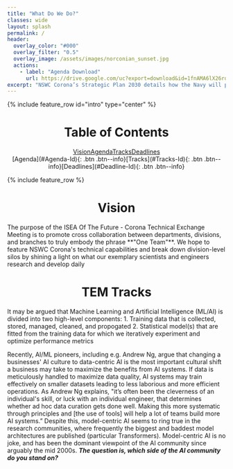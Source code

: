 ```yaml
---
title: "What Do We Do?"
classes: wide
layout: splash
permalink: /
header:
  overlay_color: "#000"
  overlay_filter: "0.5"
  overlay_image: /assets/images/norconian_sunset.jpg
  actions:
    - label: "Agenda Download"
      url: https://drive.google.com/uc?export=download&id=1fnAMA6lX26rd8h6g7stnLgugGmLAXfFQ
excerpt: "NSWC Corona’s Strategic Plan 2030 details how the Navy will provide advanced data analytics while fostering an engaged and innovative workforce. In alignment with this statement, ISEA Of The Future - Corona will host a Technical Exchange Meeting where team members across all departments, divisions, and branches may unite to showcase their innovations. We encourage all NSWC Corona personnel, experts and novices alike, to answer the call for submissions."
---
```

{% include feature_row id="intro" type="center" %}
<h1 style="text-align:center">Table of Contents</h1>
<center><a href="#Vision-Id" class="btn btn--info">Vision</a><a href="#Agenda-Id" class="btn btn--info">Agenda</a><a href="#Tracks-Id" class="btn btn--info">Tracks</a><a href="#Deadline-Id" class="btn btn--info">Deadlines</a></center>
<center>[Agenda](#Agenda-Id){: .btn .btn--info}[Tracks](#Tracks-Id){: .btn .btn--info}[Deadlines](#Deadline-Id){: .btn .btn--info}</center>

{% include feature_row %}
<h1 id="Vision-Id" style="text-align:center">Vision</h1>
The purpose of the ISEA Of The Future - Corona Technical Exchange Meeting is to promote cross collaboration between departments, divisions, and branches to truly embody the phrase **"One Team"**. We hope to feature NSWC Corona's technical capabilities and break down division-level silos by shining a light on what our exemplary scientists and engineers research and develop daily

<h1 id="Tracks-Id" style="text-align:center">TEM Tracks</h1>
It may be argued that Machine Learning and Artificial Intelligence (ML/AI) is divided into two high-level components:
1. Training data that is collected, stored, managed, cleaned, and propogated
2. Statistical model(s) that are fitted from the training data for which we iteratively experiment and optimize performance metrics

Recently, AI/ML pioneers, including e.g. Andrew Ng, argue that changing a businesses' AI culture to data-centric AI is the most important cultural shift a business may take to maximize the benefits from AI systems. If data is meticulously handled to maximize data quality, AI systems may train effectively on smaller datasets leading to less laborious and more efficient operations. As Andrew Ng explains, "it’s often been the cleverness of an individual's skill, or luck with an individual engineer, that determines whether ad hoc data curation gets done well. Making this more systematic through principles and [the use of tools] will help a lot of teams build more AI systems.” Despite this, model-centric AI seems to ring true in the research communities, where frequently the biggest and baddest model architectures are published (particular Transformers). Model-centric AI is no joke, and has been the dominant viewpoint of the AI community since arguably the mid 2000s. ***The question is, which side of the AI community do you stand on?***

<html>
 <head>
    <style>
    {
        box-sizing: border-box;
    }
    /* Set additional styling options for the columns*/
    .column {
    float: left;
    width: 50%;
    padding: 0 0 0 0;
    }

    .row:after {
    content: "";
    display: table;
    clear: both;
    }
      
    h2 {
    text-align: center;
    }
    </style>
 </head>
 <body>
    <div class="row">
       <div class="column" style="background-color:#96D1CD;">
            <h2>Model-Centric AI </h2>
            <p>Model-Centric AI's central objective is working on code/algorithms, where rather than handling data with care the model architecture is optimized to deal with the noise in data. Data is static after standard preprocessing (entering into databases), but the model is iteratively improved. </p>
        </div>
        <div class="column" style="background-color:#FFB695;">
            <h2>Data-Centric AI</h2>
            <p>Data-Centric AI's central objective is data, where rather than gathering more data there is an investment on data quality tools to clean, annotate, and propogate data. Data consistency is the critical factor for success, where code/algorithms are fixed but data quality is iteratively improved. </p>
        </div>
    </div>
 </body>
</html>

<html>
<p align="center">
      <img src="https://drive.google.com/uc?export=view&id=172WFQdXrounFQKn4cA9sliTfRi_0j1r5" width="100%" height="40%">
      <figcaption><a href="https://medium.datadriveninvestor.com/data-centric-vs-model-centric-ai-from-a-statistical-viewpoint-ece58a676e4b"> Image Source</a> </figcaption>
</p>
</html>

<h1  id="Agenda-Id" style="text-align:center">Agenda</h1>
<object data="{{ site.url }}{{ site.baseurl }}/assets/files/TEMPLATE - TEM AGENDA.pdf" width="1000" height="1000" type='application/pdf'></object>

<h1 id="Deadline-Id" style="text-align:center">Deadlines</h1>
<table>
  <tr>
    <th colspan="3">Presenters</th>
  </tr>
  <tr>
    <td>Abstract Submission</td>
    <td>50</td>
  </tr>
  <tr>
    <td>Poster Submission</td>
    <td>50</td>
  </tr>
  <tr>
    <td>Oral Submission</td>
    <td>50</td>
  <tr>
    <th colspan="3">Keynote Speakers</th>
  </tr>
  <tr>
    <td>Lecture Submission</td>
    <td>50</td>
  <tr>
  <tr>
    <th colspan="3">Tutorial Instructors</th>
  </tr>
  <tr>
    <td>Tutorial Submission</td>
    <td>50</td>
  <tr>
